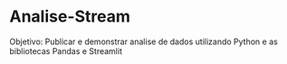 # Analise-Stream
Objetivo:
Publicar e demonstrar analise de dados utilizando Python e as bibliotecas Pandas e Streamlit
